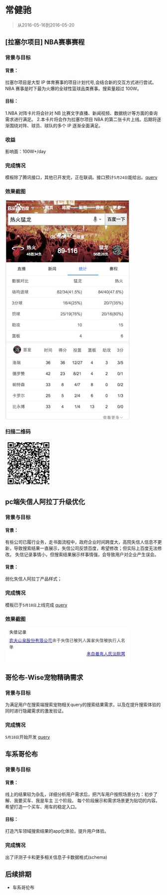 # 常健驰

> 从2016-05-16到2016-05-20

## [拉塞尔项目] NBA赛事赛程

### 背景与目标

#### 背景：
拉塞尔项目是大型 IP 体育赛事的项目计划代号,会结合新的交互方式进行尝试。NBA 赛事是时下最为火爆的全球性篮球品类赛事。搜索量超过
100W。

#### 目标：
1.NBA 对阵卡片将会针对 NB 比赛文字直播、新闻视频、数据统计等方面的查询需求进行满足。
2.本卡片将会作为拉塞尔项目 NBA 的第二张卡片上线。后期将逐渐围绕对阵、球员、球队的多个 IP 逐渐全面满足。

### 收益

影响面：100W+/day

### 完成情况

模板除了腾讯接口，其他已开发完，正在联调。接口预计`5月24日`能给出。[query](http://cp01-ps-fe-5.epc.baidu.com:8003/s?word=%E7%81%B0%E7%86%8A%E5%85%AC%E7%89%9B&ts=8088358&t_kt=0&rsv_iqid=6179829749448875471&sa=ihr_1&rsv_sug4=867&ss=001)

### 效果截图

<img src="./img/v_changjianchi/nba.png" width="400">

### 扫描二维码

<img src="./img/v_changjianchi/nbaewm.png" width="150">

## pc端失信人阿拉丁升级优化

### 背景与目标

#### 背景：
有些公司已履行业务，走书面流程中，政府企业时间跨度大，高院失信人信息不更新，导致搜索结果一直展示，失信公司反馈百度，希望修改；但实际上百度无法修改。
失信记录事情小，但搜索结果展示样事情强，会导致用户对企业产生误会。

#### 背景：
弱化失信人阿拉丁产品样式；

### 完成情况

模板已于`5月18日`上线完成 [query](https://alahttps.baidu.com/s?dev_workspace=platform&dev_tpl=right_sxr&dev_path=aladdin&dev_tpltype=default&tn=tpldev&dev_online=0&dev_module=dev-aladdin&dev_file=default.xml&dev_fileformat=xml&dev_pos=rightResult&wd=%E5%85%B3%E9%94%AE%E8%AF%8D&word=%E5%85%B3%E9%94%AE%E8%AF%8D)

### 效果截图

<img src="./img/v_changjianchi/sxr.jpg" width="400">

## 哥伦布-Wise宠物精确需求

### 背景与目标

为满足用户在搜索端搜索宠物相关query的搜索结果需求，以及在提升搜索体验的同时进行隐藏需求的激发验证。

### 完成情况

`5月18日`开始开发 [query](http://cp01-ala-fe-5.epc.baidu.com:8003/s?word=%E5%93%88%E5%A3%AB%E5%A5%87&ts=8429016&t_kt=0&rsv_iqid=4555661904413861062&sa=ib&rsv_sug4=6758&ss=101&inputT=5466)

## 车系哥伦布

### 背景与目标

#### 背景：
线上的结果较为杂乱，详细分析用户需求后，把汽车用户按照场景分为：初步了解、我要买车、我是车主 三个阶段。
每个阶段展示和需求场景更为贴切的内容。希望打造一个买车、用车的稳定入口。

#### 目标：
打造汽车领域搜索结果的app化体验，提升用户体验。

### 完成情况

出了评测子卡和更多相关信息子卡数据格式(schema)

## 后续排期

* 车系哥伦布
